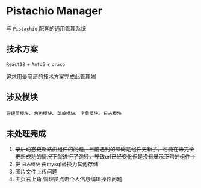 # Pistachio Manager

与 `Pistachio` 配套的通用管理系统

## 技术方案

`React18` + `Antd5` + `craco`

追求用最简洁的技术方案完成此管理端

## 涉及模块

`管理员模块`、`角色模块`、`菜单模块`、`字典模块`、`日志模块`

## 未处理完成
1. ~~录后动态更新路由组件的问题，目前遇到的障碍是组件更新了，可能在未完全更新成功的情况下就进行了跳转，导致url已经变化但是没有显示正常的组件；~~
2. 把 `日志模块` 由mysql替换为其他存储
3. 图片文件上传问题
4. 主页右上角 管理员点击个人信息编辑操作问题